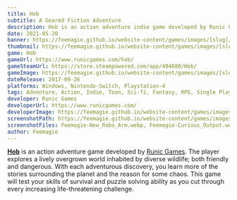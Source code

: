 ```yaml
---
title: Hob
subtitle: A Geared Fiction Adventure
description: Hob is an action adventure indie game developed by Runic Games
date: 2021-05-20
banner: https://feemagie.github.io/website-content/games/images/[slug]/banner.webp
thumbnail: https://feemagie.github.io/website-content/games/images/[slug]/social-card.webp
game: Hob
gameUrl: https://www.runicgames.com/hob/
gameSteamUrl: https://store.steampowered.com/app/404680/Hob/
gameImage: https://feemagie.github.io/website-content/games/images/[slug]/game-cover.webp
dateRelease: 2017-09-26
platforms: Windows, Nintendo-Switch, Playstation-4
tags: Adventure, Action, Indie, Toon, Sci-fi, Fantasy, RPG, Single Player
developer: Runic Games
developerUrl: https://www.runicgames.com/
developerImage: https://feemagie.github.io/website-content/games/images/[slug]/developer.webp
screenshotPath: https://feemagie.github.io/website-content/games/images/[slug]/screenshots
screenshotFiles: Feemagie-New_Robo_Arm.webp, Feemagie-Curious_Output.webp, Feemagie-Machinery_Concerns.webp, Feemagie-Unsuspecting_Death.webp, Feemagie-Wildlife_Pats.webp
author: Feemagie
---
```


[**Hob**](https://www.runicgames.com/hob/) is an action adventure game developed by [Runic Games](https://www.runicgames.com/). The player explores a lively overgrown world inhabited by diverse wildlife; both friendly and dangerous. With each adventurous discovery, you learn more of the stories surrounding the planet and the reason for some chaos. This game will test your skills of survival and puzzle solving ability as you cut through every increasing life-threatening challenge.